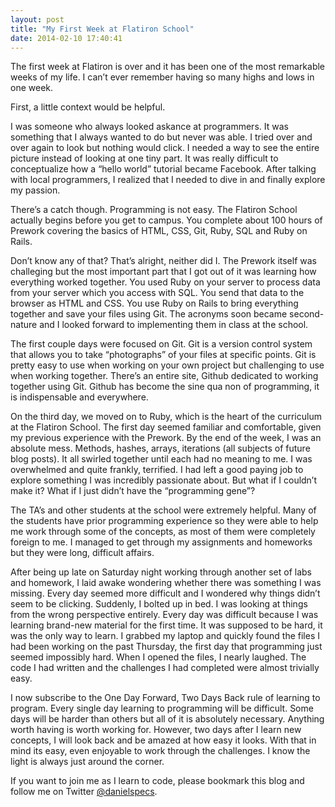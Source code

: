 ```yaml
---
layout: post
title: "My First Week at Flatiron School"
date: 2014-02-10 17:40:41
---
```


The first week at Flatiron is over and it has been one of the most remarkable weeks of my life. I can’t ever remember having so many highs and lows in one week.

First, a little context would be helpful.

I was someone who always looked askance at programmers. It was something that I always wanted to do but never was able. I tried over and over again to look but nothing would click. I needed a way to see the entire picture instead of looking at one tiny part. It was really difficult to conceptualize how a “hello world” tutorial became Facebook. After talking with local programmers, I realized that I needed to dive in and finally explore my passion.

There’s a catch though. Programming is not easy. The Flatiron School actually begins before you get to campus. You complete about 100 hours of Prework covering the basics of HTML, CSS, Git, Ruby, SQL and Ruby on Rails.

Don’t know any of that? That’s alright, neither did I. The Prework itself was challeging but the most important part that I got out of it was learning how everything worked together. You used Ruby on your server to process data from your server which you access with SQL. You send that data to the browser as HTML and CSS. You use Ruby on Rails to bring everything together and save your files using Git. The acronyms soon became second-nature and I looked forward to implementing them in class at the school.

The first couple days were focused on Git. Git is a version control system that allows you to take “photographs” of your files at specific points. Git is pretty easy to use when working on your own project but challenging to use when working together. There’s an entire site, Github dedicated to working together using Git. Github has become the sine qua non of programming, it is indispensable and everywhere.

On the third day, we moved on to Ruby, which is the heart of the curriculum at the Flatiron School. The first day seemed familiar and comfortable, given my previous experience with the Prework. By the end of the week, I was an absolute mess. Methods, hashes, arrays, iterations (all subjects of future blog posts). It all swirled together until each had no meaning to me. I was overwhelmed and quite frankly, terrified. I had left a good paying job to explore something I was incredibly passionate about. But what if I couldn’t make it? What if I just didn’t have the “programming gene”?

The TA’s and other students at the school were extremely helpful. Many of the students have prior programming experience so they were able to help me work through some of the concepts, as most of them were completely foreign to me. I managed to get through my assignments and homeworks but they were long, difficult affairs.

After being up late on Saturday night working through another set of labs and homework, I laid awake wondering whether there was something I was missing. Every day seemed more difficult and I wondered why things didn’t seem to be clicking. Suddenly, I bolted up in bed. I was looking at things from the wrong perspective entirely. Every day was difficult because I was learning brand-new material for the first time. It was supposed to be hard, it was the only way to learn. I grabbed my laptop and quickly found the files I had been working on the past Thursday, the first day that programming just seemed impossibly hard. When I opened the files, I nearly laughed. The code I had written and the challenges I had completed were almost trivially easy.

I now subscribe to the One Day Forward, Two Days Back rule of learning to program. Every single day learning to programming will be difficult. Some days will be harder than others but all of it is absolutely necessary. Anything worth having is worth working for. However, two days after I learn new concepts, I will look back and be amazed at how easy it looks. With that in mind its easy, even enjoyable to work through the challenges. I know the light is always just around the corner.

If you want to join me as I learn to code, please bookmark this blog and follow me on Twitter [@danielspecs](https://www.twitter.com/danielspecs).
